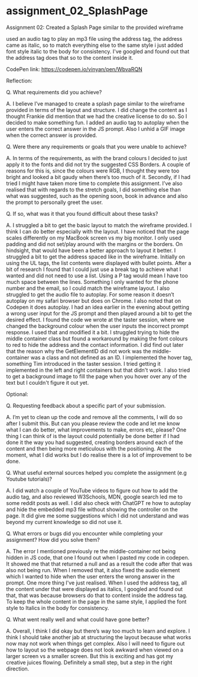 # assignment_02_SplashPage

Assignment 02: Created a Splash Page similar to the provided wireframe

used an audio tag to play an mp3 file
using the address tag, the address came as italic, so to match everything else to the same style i just added font style italic to the body for consistency. I've googled and found out that the address tag does that so to the content inside it.

CodePen link: https://codepen.io/vinyan/pen/WbvaRQN

Reflection:

Q. What requirements did you achieve?

A. I believe I’ve managed to create a splash page similar to the wireframe provided in terms of the layout and structure. I did change the content as I thought Frankie did mention that we had the creative license to do so. So I decided to make something fun. I added an audio tag to autoplay when the user enters the correct answer in the JS prompt. Also I unhid a GIF image when the correct answer is provided.

Q. Were there any requirements or goals that you were unable to achieve?

A. In terms of the requirements, as with the brand colours I decided to just apply it to the fonts and did not try the suggested CSS Borders. A couple of reasons for this is, since the colours were RGB, I thought they were too bright and looked a bit gaudy when there’s too much of it. Secondly, if I had tried I might have taken more time to complete this assignment. I’ve also realised that with regards to the stretch goals, I did something else than what was suggested, such as the opening soon, book in advance and also the prompt to personally greet the user.

Q. If so, what was it that you found difficult about these tasks?

A. I struggled a bit to get the basic layout to match the wireframe provided. I think I can do better especially with the layout. I have noticed that the page scales differently on my MacBook screen vs my big monitor. I only used padding and did not set/play around with the margins or the borders. On hindsight, that would have been a better approach to layout it better. I struggled a bit to get the address spaced like in the wireframe. Initially on using the UL tags, the list contents were displayed with bullet points. After a bit of research I found that I could just use a break tag to achieve what I wanted and did not need to use a list. Using a P tag would mean I have too much space between the lines. Something I only wanted for the phone number and the email, so I could match the wireframe layout. I also struggled to get the audio file to autoplay. For some reason it doesn’t autoplay on my safari browser but does on Chrome. I also noted that on Codepen it does autoplay. I had an idea earlier in the evening about getting a wrong user input for the JS prompt and then played around a bit to get the desired effect. I found the code we wrote at the taster session, where we changed the background colour when the user inputs the incorrect prompt response. I used that and modified it a bit. I struggled trying to hide the middle container class but found a workaround by making the font colours to red to hide the address and the contact information. I did find out later that the reason why the GetElementID did not work was the middle-container was a class and not defined as an ID. I implemented the hover tag, something Tim introduced in the taster session. I tried getting it implemented in the left and right containers but that didn't work. I also tried to get a background image to fill the page when you hover over any of the text but I couldn't figure it out yet.

Optional:

Q. Requesting feedback about a specific part of your submission.

A. I’m yet to clean up the code and remove all the comments, I will do so after I submit this. But can you please review the code and let me know what I can do better, what improvements to make, errors etc, please? One thing I can think of is the layout could potentially be done better if I had done it the way you had suggested, creating borders around each of the content and then being more meticulous with the positioning. At the moment, what I did works but I do realise there is a lot of improvement to be done.

Q. What useful external sources helped you complete the assignment (e.g Youtube tutorials)?

A. I did watch a couple of YouTube videos to figure out how to add the audio tag, and also reviewed W3Schools, MDN, google search led me to some reddit posts as well. I did also check with ChatGPT re how to autoplay and hide the embedded mp3 file without showing the controller on the page. It did give me some suggestions which I did not understand and was beyond my current knowledge so did not use it.

Q. What errors or bugs did you encounter while completing your assignment? How did you solve them?

A. The error I mentioned previously re the middle-container not being hidden in JS code, that one I found out when I pasted my code in codepen. It showed me that that returned a null and as a result the code after that was also not being run. When I removed that, it also fixed the audio element which I wanted to hide when the user enters the wrong answer in the prompt. One more thing I've just realised. When I used the address tag, all the content under that were displayed as italics, I googled and found out that, that was because browsers do that to content inside the address tag. To keep the whole content in the page in the same style, I applied the font style to Italics in the body for consistency.

Q. What went really well and what could have gone better?

A. Overall, I think I did okay but there’s way too much to learn and explore. I think I should take another jab at structuring the layout because what works now may not work when things get complex. Also I will need to figure out how to layout so the webpage does not look awkward when viewed on a larger screen vs a smaller screen. But this is exciting and has got my creative juices flowing. Definitely a small step, but a step in the right direction.
